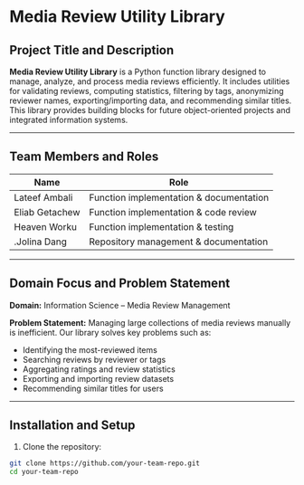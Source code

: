 
# Media Review Utility Library

## Project Title and Description
**Media Review Utility Library** is a Python function library designed to manage, analyze, and process media reviews efficiently. It includes utilities for validating reviews,
computing statistics, filtering by tags, anonymizing reviewer names, exporting/importing data, and recommending similar titles. This library provides building blocks for future
object-oriented projects and integrated information systems.

---

## Team Members and Roles
| Name          | Role                                      |
|---------------|-------------------------------------------|
| Lateef Ambali | Function implementation & documentation  |
| Eliab Getachew| Function implementation & code review    |
| Heaven Worku  | Function implementation & testing        |
|.Jolina Dang   | Repository management & documentation    |

---

## Domain Focus and Problem Statement
**Domain:** Information Science – Media Review Management

**Problem Statement:** Managing large collections of media reviews manually is inefficient. Our library solves key problems such as:
- Identifying the most-reviewed items
- Searching reviews by reviewer or tags
- Aggregating ratings and review statistics
- Exporting and importing review datasets
- Recommending similar titles for users

---

## Installation and Setup
1. Clone the repository:
```bash
git clone https://github.com/your-team-repo.git
cd your-team-repo






























